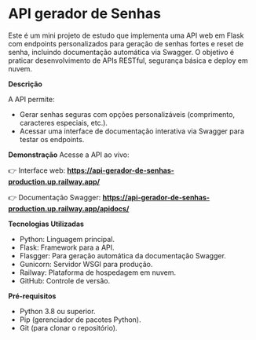 # API gerador de Senhas 

Este é um mini projeto de estudo que implementa uma API web em Flask com endpoints personalizados para geração de senhas fortes e reset de senha, incluindo documentação automática via Swagger. 
O objetivo é praticar desenvolvimento de APIs RESTful, segurança básica e deploy em nuvem.

**Descrição**

A API permite: 

- Gerar senhas seguras com opções personalizáveis (comprimento, caracteres especiais, etc.).
- Acessar uma interface de documentação interativa via Swagger para testar os endpoints.

**Demonstração**
Acesse a API ao vivo:

👉 Interface web: **https://api-gerador-de-senhas-production.up.railway.app/**

👉 Documentação Swagger: **https://api-gerador-de-senhas-production.up.railway.app/apidocs/**

**Tecnologias Utilizadas**

- Python: Linguagem principal.
- Flask: Framework para a API.
- Flasgger: Para geração automática da documentação Swagger.
- Gunicorn: Servidor WSGI para produção.
- Railway: Plataforma de hospedagem em nuvem.
- GitHub: Controle de versão.

**Pré-requisitos**

- Python 3.8 ou superior.
- Pip (gerenciador de pacotes Python).
- Git (para clonar o repositório).

